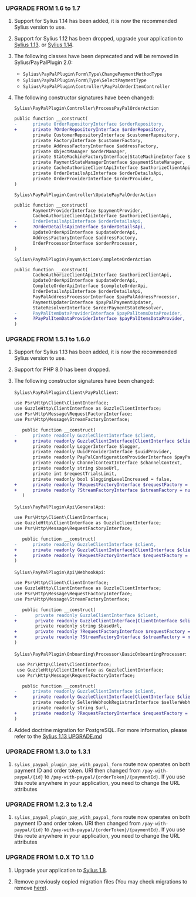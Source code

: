### UPGRADE FROM 1.6 to 1.7

1. Support for Sylius 1.14 has been added, it is now the recommended Sylius version to use.

1. Support for Sylius 1.12 has been dropped, upgrade your application to [Sylius 1.13](https://github.com/Sylius/Sylius/blob/1.13/UPGRADE-1.13.md).
   or [Sylius 1.14](https://github.com/Sylius/Sylius/blob/1.14/UPGRADE-1.14.md).

1. The following classes have been deprecated and will be removed in Sylius/PayPalPlugin 2.0:
   - `Sylius\PayPalPlugin\Form\Type\ChangePaymentMethodType`
   - `Sylius\PayPalPlugin\Form\Type\SelectPaymentType`
   - `Sylius\PayPalPlugin\Controller\PayPalOrderItemController`

1. The following constructor signatures have been changed:

   `Sylius\PayPalPlugin\Controller\ProcessPayPalOrderAction`
      ```diff
      public function __construct(
      -      private OrderRepositoryInterface $orderRepository,
      +      private ?OrderRepositoryInterface $orderRepository,
             private CustomerRepositoryInterface $customerRepository,
             private FactoryInterface $customerFactory,
             private AddressFactoryInterface $addressFactory,
             private ObjectManager $orderManager,
             private StateMachineFactoryInterface|StateMachineInterface $stateMachineFactory,
             private PaymentStateManagerInterface $paymentStateManager,
             private CacheAuthorizeClientApiInterface $authorizeClientApi,
             private OrderDetailsApiInterface $orderDetailsApi,
             private OrderProviderInterface $orderProvider,
      )
      ```

   `Sylius\PayPalPlugin\Controller\UpdatePayPalOrderAction`
      ```diff
      public function __construct(
             PaymentProviderInterface $paymentProvider,
             CacheAuthorizeClientApiInterface $authorizeClientApi,
      -      OrderDetailsApiInterface $orderDetailsApi,
      +      ?OrderDetailsApiInterface $orderDetailsApi,
             UpdateOrderApiInterface $updateOrderApi,
             AddressFactoryInterface $addressFactory,
             OrderProcessorInterface $orderProcessor,
      )
      ```

   `Sylius\PayPalPlugin\Payum\Action\CompleteOrderAction`
      ```diff
      public function __construct(
             CacheAuthorizeClientApiInterface $authorizeClientApi,
             UpdateOrderApiInterface $updateOrderApi,
             CompleteOrderApiInterface $completeOrderApi,
             OrderDetailsApiInterface $orderDetailsApi,
             PayPalAddressProcessorInterface $payPalAddressProcessor,
             PaymentUpdaterInterface $payPalPaymentUpdater,
             StateResolverInterface $orderPaymentStateResolver,
      -      PayPalItemDataProviderInterface $payPalItemsDataProvider,
      +      ?PayPalItemDataProviderInterface $payPalItemsDataProvider,
      )
      ```

### UPGRADE FROM 1.5.1 to 1.6.0

1. Support for Sylius 1.13 has been added, it is now the recommended Sylius version to use.

1. Support for PHP 8.0 has been dropped.

1. The following constructor signatures have been changed:

    `Sylius\PayPalPlugin\Client\PayPalClient`:
     ```diff
     use Psr\Http\Client\ClientInterface;
     use GuzzleHttp\ClientInterface as GuzzleClientInterface;
     use Psr\Http\Message\RequestFactoryInterface;
     use Psr\Http\Message\StreamFactoryInterface;
    
        public function __construct(
    -      private readonly GuzzleClientInterface $client, 
    +      private readonly GuzzleClientInterface|ClientInterface $client,
            private readonly LoggerInterface $logger,
            private readonly UuidProviderInterface $uuidProvider,
            private readonly PayPalConfigurationProviderInterface $payPalConfigurationProvider,
            private readonly ChannelContextInterface $channelContext,
            private readonly string $baseUrl,
            private int $requestTrialsLimit,
            private readonly bool $loggingLevelIncreased = false,
    +      private readonly ?RequestFactoryInterface $requestFactory = null,
    +      private readonly ?StreamFactoryInterface $streamFactory = null,
        )
     ```

   `Sylius\PayPalPlugin\Api\GeneralApi`:
     ```diff
     use Psr\Http\Client\ClientInterface;
     use GuzzleHttp\ClientInterface as GuzzleClientInterface;
     use Psr\Http\Message\RequestFactoryInterface;
   
        public function __construct(
   -      private readonly GuzzleClientInterface $client,
   +      private readonly GuzzleClientInterface|ClientInterface $client,
   +      private readonly ?RequestFactoryInterface $requestFactory = null,
    )
     ```

   `Sylius\PayPalPlugin\Api\WebhookApi`:
     ```diff
     use Psr\Http\Client\ClientInterface;
     use GuzzleHttp\ClientInterface as GuzzleClientInterface;
     use Psr\Http\Message\RequestFactoryInterface;
     use Psr\Http\Message\StreamFactoryInterface;
   
        public function __construct(
   -       private readonly GuzzleClientInterface $client,
   +       private readonly GuzzleClientInterface|ClientInterface $client,
             private readonly string $baseUrl,
   +       private readonly ?RequestFactoryInterface $requestFactory = null,
   +       private readonly ?StreamFactoryInterface $streamFactory = null,
    )
     ```

   `Sylius\PayPalPlugin\Onboarding\Processor\BasicOnboardingProcessor`:
     ```diff
      use Psr\Http\Client\ClientInterface;
      use GuzzleHttp\ClientInterface as GuzzleClientInterface;
      use Psr\Http\Message\RequestFactoryInterface;
   
        public function __construct(
   -      private readonly GuzzleClientInterface $client,
   +      private readonly GuzzleClientInterface|ClientInterface $client,
            private readonly SellerWebhookRegistrarInterface $sellerWebhookRegistrar,
            private readonly string $url,
   +      private readonly ?RequestFactoryInterface $requestFactory = null,
    )
     ```
   
1. Added doctrine migration for PostgreSQL. For more information, please refer to the [Sylius 1.13 UPGRADE.md](https://github.com/Sylius/Sylius/blob/1.13/UPGRADE-1.13.md)

### UPGRADE FROM 1.3.0 to 1.3.1

1. `sylius_paypal_plugin_pay_with_paypal_form` route now operates on both payment ID and order token. URl then changed from
   `/pay-with-paypal/{id}` to `/pay-with-paypal/{orderToken}/{paymentId}`. If you use this route anywhere in your application, you
   need to change the URL attributes

### UPGRADE FROM 1.2.3 to 1.2.4

1. `sylius_paypal_plugin_pay_with_paypal_form` route now operates on both payment ID and order token. URl then changed from
    `/pay-with-paypal/{id}` to `/pay-with-paypal/{orderToken}/{paymentId}`. If you use this route anywhere in your application, you
    need to change the URL attributes

### UPGRADE FROM 1.0.X TO 1.1.0

1. Upgrade your application to [Sylius 1.8](https://github.com/Sylius/Sylius/blob/master/UPGRADE-1.8.md).

1. Remove previously copied migration files (You may check migrations to remove [here](https://github.com/Sylius/PayPalPlugin/pull/160/files)).
